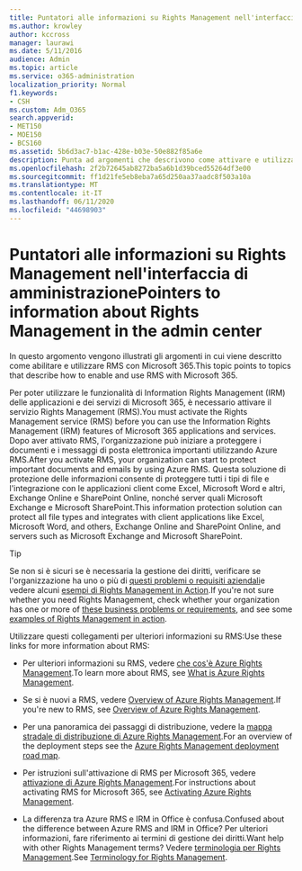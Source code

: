 ```yaml
---
title: Puntatori alle informazioni su Rights Management nell'interfaccia di amministrazione
ms.author: krowley
author: kccross
manager: laurawi
ms.date: 5/11/2016
audience: Admin
ms.topic: article
ms.service: o365-administration
localization_priority: Normal
f1.keywords:
- CSH
ms.custom: Adm_O365
search.appverid:
- MET150
- MOE150
- BCS160
ms.assetid: 5b6d3ac7-b1ac-428e-b03e-50e882f85a6e
description: Punta ad argomenti che descrivono come attivare e utilizzare il servizio Rights Management con Microsoft 365.
ms.openlocfilehash: 2f2b72645ab8272ba5a6b1d39bced55264df3e00
ms.sourcegitcommit: ff1d21fe5eb8eba7a65d250aa37aadc8f503a10a
ms.translationtype: MT
ms.contentlocale: it-IT
ms.lasthandoff: 06/11/2020
ms.locfileid: "44698903"
---
```

# <a name="pointers-to-information-about-rights-management-in-the-admin-center"></a><span data-ttu-id="8deff-103">Puntatori alle informazioni su Rights Management nell'interfaccia di amministrazione</span><span class="sxs-lookup"><span data-stu-id="8deff-103">Pointers to information about Rights Management in the admin center</span></span>

<span data-ttu-id="8deff-104">In questo argomento vengono illustrati gli argomenti in cui viene descritto come abilitare e utilizzare RMS con Microsoft 365.</span><span class="sxs-lookup"><span data-stu-id="8deff-104">This topic points to topics that describe how to enable and use RMS with Microsoft 365.</span></span>
  
<span data-ttu-id="8deff-105">Per poter utilizzare le funzionalità di Information Rights Management (IRM) delle applicazioni e dei servizi di Microsoft 365, è necessario attivare il servizio Rights Management (RMS).</span><span class="sxs-lookup"><span data-stu-id="8deff-105">You must activate the Rights Management service (RMS) before you can use the Information Rights Management (IRM) features of Microsoft 365 applications and services.</span></span> <span data-ttu-id="8deff-106">Dopo aver attivato RMS, l'organizzazione può iniziare a proteggere i documenti e i messaggi di posta elettronica importanti utilizzando Azure RMS.</span><span class="sxs-lookup"><span data-stu-id="8deff-106">After you activate RMS, your organization can start to protect important documents and emails by using Azure RMS.</span></span> <span data-ttu-id="8deff-107">Questa soluzione di protezione delle informazioni consente di proteggere tutti i tipi di file e l'integrazione con le applicazioni client come Excel, Microsoft Word e altri, Exchange Online e SharePoint Online, nonché server quali Microsoft Exchange e Microsoft SharePoint.</span><span class="sxs-lookup"><span data-stu-id="8deff-107">This information protection solution can protect all file types and integrates with client applications like Excel, Microsoft Word, and others, Exchange Online and SharePoint Online, and servers such as Microsoft Exchange and Microsoft SharePoint.</span></span>
  
> [!TIP]
> <span data-ttu-id="8deff-108">Se non si è sicuri se è necessaria la gestione dei diritti, verificare se l'organizzazione ha uno o più di [questi problemi o requisiti aziendali](https://docs.microsoft.com/rights-management/understand-explore/azure-rms-problems-it-solves)e vedere alcuni [esempi di Rights Management in Action](https://docs.microsoft.com/rights-management/understand-explore/what-admins-users-see).</span><span class="sxs-lookup"><span data-stu-id="8deff-108">If you're not sure whether you need Rights Management, check whether your organization has one or more of [these business problems or requirements](https://docs.microsoft.com/rights-management/understand-explore/azure-rms-problems-it-solves), and see some [examples of Rights Management in action](https://docs.microsoft.com/rights-management/understand-explore/what-admins-users-see).</span></span> 
  
<span data-ttu-id="8deff-109">Utilizzare questi collegamenti per ulteriori informazioni su RMS:</span><span class="sxs-lookup"><span data-stu-id="8deff-109">Use these links for more information about RMS:</span></span>
  
- <span data-ttu-id="8deff-110">Per ulteriori informazioni su RMS, vedere [che cos'è Azure Rights Management](https://docs.microsoft.com/rights-management/understand-explore/what-is-azure-rms).</span><span class="sxs-lookup"><span data-stu-id="8deff-110">To learn more about RMS, see [What is Azure Rights Management](https://docs.microsoft.com/rights-management/understand-explore/what-is-azure-rms).</span></span>

- <span data-ttu-id="8deff-111">Se si è nuovi a RMS, vedere [Overview of Azure Rights Management](https://docs.microsoft.com/rights-management/understand-explore/azure-rights-management).</span><span class="sxs-lookup"><span data-stu-id="8deff-111">If you're new to RMS, see [Overview of Azure Rights Management](https://docs.microsoft.com/rights-management/understand-explore/azure-rights-management).</span></span>

- <span data-ttu-id="8deff-112">Per una panoramica dei passaggi di distribuzione, vedere la [mappa stradale di distribuzione di Azure Rights Management](https://docs.microsoft.com/rights-management/plan-design/deployment-roadmap).</span><span class="sxs-lookup"><span data-stu-id="8deff-112">For an overview of the deployment steps see the [Azure Rights Management deployment road map](https://docs.microsoft.com/rights-management/plan-design/deployment-roadmap).</span></span>

- <span data-ttu-id="8deff-113">Per istruzioni sull'attivazione di RMS per Microsoft 365, vedere [attivazione di Azure Rights Management](https://technet.microsoft.com/library/jj658941.aspx).</span><span class="sxs-lookup"><span data-stu-id="8deff-113">For instructions about activating RMS for Microsoft 365, see [Activating Azure Rights Management](https://technet.microsoft.com/library/jj658941.aspx).</span></span>

- <span data-ttu-id="8deff-114">La differenza tra Azure RMS e IRM in Office è confusa.</span><span class="sxs-lookup"><span data-stu-id="8deff-114">Confused about the difference between Azure RMS and IRM in Office?</span></span> <span data-ttu-id="8deff-115">Per ulteriori informazioni, fare riferimento ai termini di gestione dei diritti.</span><span class="sxs-lookup"><span data-stu-id="8deff-115">Want help with other Rights Management terms?</span></span> <span data-ttu-id="8deff-116">Vedere [terminologia per Rights Management](https://technet.microsoft.com/library/dn595132.aspx).</span><span class="sxs-lookup"><span data-stu-id="8deff-116">See [Terminology for Rights Management](https://technet.microsoft.com/library/dn595132.aspx).</span></span>
